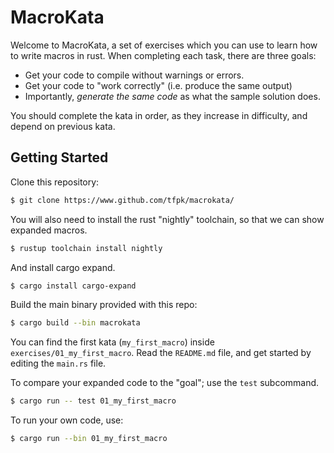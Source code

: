 # MacroKata

Welcome to MacroKata, a set of exercises which you can use to learn how to write
macros in rust. When completing each task, there are three goals:

 - Get your code to compile without warnings or errors.
 - Get your code to "work correctly" (i.e. produce the same output)
 - Importantly, *generate the same code* as what the sample solution does.

You should complete the kata in order, as they increase in
difficulty, and depend on previous kata. 

## Getting Started

Clone this repository:

``` sh
$ git clone https://www.github.com/tfpk/macrokata/
```

You will also need to install the rust "nightly" toolchain, so that we can show
expanded macros.

``` sh
$ rustup toolchain install nightly
```

And install cargo expand.

``` sh
$ cargo install cargo-expand
```

Build the main binary provided with this repo:

``` sh
$ cargo build --bin macrokata
```

You can find the first kata (`my_first_macro`) inside `exercises/01_my_first_macro`.
Read the `README.md` file, and get started by editing the `main.rs` file.

To compare your expanded code to the "goal"; use the `test` subcommand.

``` sh
$ cargo run -- test 01_my_first_macro
```

To run your own code, use:

``` sh
$ cargo run --bin 01_my_first_macro
```

